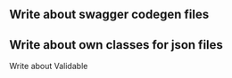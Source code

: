 


## Write about swagger codegen files

## Write about own classes for json files

 Write about Validable